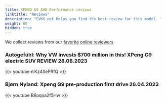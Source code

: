 ```yaml
---
title: XPENG G9 AWD Performance reviews
linktitle: "Reviews"
description: "EVKX.net helps you find the best review for this model. "
weight: 80
hidden: true
---
```

<object class="img-fluid" type="image/svg+xml" data="../modelnavigation.svg"></object>
We collect reviews from our [favorite online reviewers](/guides/evreviewers/)

### Autogefühl: Why VW invests $700 million in this! XPeng G9 electric SUV REVIEW 28.08.2023

{{< youtube niKz4XePRfQ >}}

### Bjørn Nyland: Xpeng G9 pre-production first drive 26.04.2023

{{< youtube B9pqoa2f5Hw >}}

